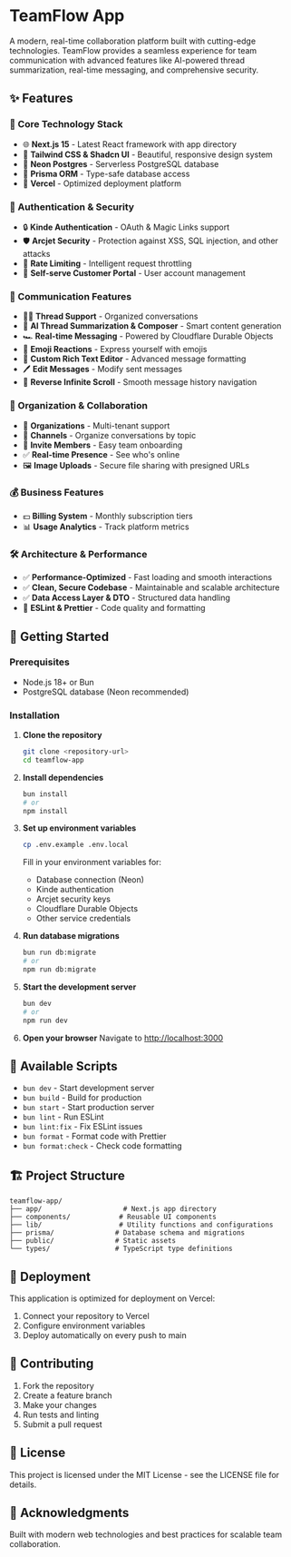 # TeamFlow App

A modern, real-time collaboration platform built with cutting-edge technologies. TeamFlow provides a seamless experience for team communication with advanced features like AI-powered thread summarization, real-time messaging, and comprehensive security.

## ✨ Features

### 🚀 Core Technology Stack

- 🌐 **Next.js 15** - Latest React framework with app directory
- 🎨 **Tailwind CSS & Shadcn UI** - Beautiful, responsive design system
- 🧮 **Neon Postgres** - Serverless PostgreSQL database
- 💾 **Prisma ORM** - Type-safe database access
- 🚀 **Vercel** - Optimized deployment platform

### 🔐 Authentication & Security

- 🔒 **Kinde Authentication** - OAuth & Magic Links support
- 🛡️ **Arcjet Security** - Protection against XSS, SQL injection, and other attacks
- 🚫 **Rate Limiting** - Intelligent request throttling
- 💂 **Self-serve Customer Portal** - User account management

### 💬 Communication Features

- 👨‍🚀 **Thread Support** - Organized conversations
- 🚀 **AI Thread Summarization & Composer** - Smart content generation
- 🏎️ **Real-time Messaging** - Powered by Cloudflare Durable Objects
- 🫣 **Emoji Reactions** - Express yourself with emojis
- 👾 **Custom Rich Text Editor** - Advanced message formatting
- 🖊️ **Edit Messages** - Modify sent messages
- 📜 **Reverse Infinite Scroll** - Smooth message history navigation

### 🏢 Organization & Collaboration

- 🧠 **Organizations** - Multi-tenant support
- 🦾 **Channels** - Organize conversations by topic
- 👥 **Invite Members** - Easy team onboarding
- ✅ **Real-time Presence** - See who's online
- 🖼️ **Image Uploads** - Secure file sharing with presigned URLs

### 💰 Business Features

- 💵 **Billing System** - Monthly subscription tiers
- 📊 **Usage Analytics** - Track platform metrics

### 🛠️ Architecture & Performance

- ✅ **Performance-Optimized** - Fast loading and smooth interactions
- ✅ **Clean, Secure Codebase** - Maintainable and scalable architecture
- ✅ **Data Access Layer & DTO** - Structured data handling
- 🔧 **ESLint & Prettier** - Code quality and formatting

## 🚀 Getting Started

### Prerequisites

- Node.js 18+ or Bun
- PostgreSQL database (Neon recommended)

### Installation

1. **Clone the repository**

   ```bash
   git clone <repository-url>
   cd teamflow-app
   ```

2. **Install dependencies**

   ```bash
   bun install
   # or
   npm install
   ```

3. **Set up environment variables**

   ```bash
   cp .env.example .env.local
   ```

   Fill in your environment variables for:
   - Database connection (Neon)
   - Kinde authentication
   - Arcjet security keys
   - Cloudflare Durable Objects
   - Other service credentials

4. **Run database migrations**

   ```bash
   bun run db:migrate
   # or
   npm run db:migrate
   ```

5. **Start the development server**

   ```bash
   bun dev
   # or
   npm run dev
   ```

6. **Open your browser**
   Navigate to [http://localhost:3000](http://localhost:3000)

## 📜 Available Scripts

- `bun dev` - Start development server
- `bun build` - Build for production
- `bun start` - Start production server
- `bun lint` - Run ESLint
- `bun lint:fix` - Fix ESLint issues
- `bun format` - Format code with Prettier
- `bun format:check` - Check code formatting

## 🏗️ Project Structure

```
teamflow-app/
├── app/                    # Next.js app directory
├── components/            # Reusable UI components
├── lib/                   # Utility functions and configurations
├── prisma/               # Database schema and migrations
├── public/               # Static assets
└── types/                # TypeScript type definitions
```

## 🚀 Deployment

This application is optimized for deployment on Vercel:

1. Connect your repository to Vercel
2. Configure environment variables
3. Deploy automatically on every push to main

## 🤝 Contributing

1. Fork the repository
2. Create a feature branch
3. Make your changes
4. Run tests and linting
5. Submit a pull request

## 📝 License

This project is licensed under the MIT License - see the LICENSE file for details.

## 🙏 Acknowledgments

Built with modern web technologies and best practices for scalable team collaboration.
